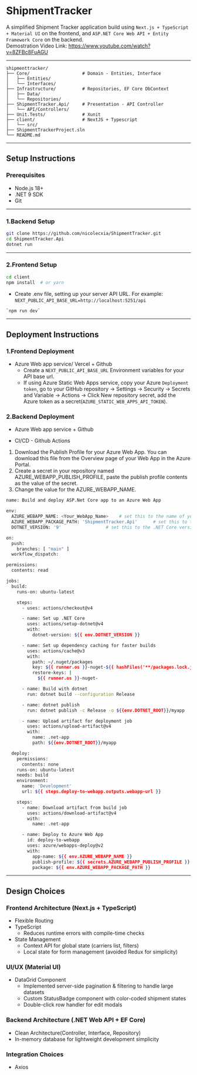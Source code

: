 # ShipmentTracker

A simplified Shipment Tracker application build using `Next.js + TypeScript + Material UI` on the frontend, and `ASP.NET Core Web API + Entity Framework Core` on the backend. <br>
Demostration Video Link: https://www.youtube.com/watch?v=8ZFBc8FuAGU

---

```text
shipmenttracker/
├── Core/                    # Domain - Entities, Interface
│   ├── Entities/
│   └── Interfaces/
├── Infrastructure/          # Repositories, EF Core DbContext
│   ├── Data/
│   └── Repositories/
├── ShipmentTracker.Api/     # Presentation - API Controller
│   └── API/Controllers/           
├── Unit.Tests/              # Xunit
├── client/                  # NextJS + Typescript
│   └── src/
├── ShipmentTrackerProject.sln
└── README.md
```
---

## Setup Instructions  
### Prerequisites  
- Node.js 18+
- .NET 9 SDK
- Git

---

### 1.Backend Setup  
```bash
git clone https://github.com/nicolecxia/ShipmentTracker.git
cd ShipmentTracker.Api
dotnet run    
```
---

### 2.Frontend Setup  
```bash
cd client
npm install  # or yarn
```
- Create .env file, setting up your server API URL. For example: <br>
  `NEXT_PUBLIC_API_BASE_URL=http://localhost:5251/api`
```bash
`npm run dev`
```
---
## Deployment Instructions  
### 1.Frontend Deployment 
- Azure Web app service/ Vercel + Github
  - Create a `NEXT_PUBLIC_API_BASE_URL` Environment variables for your API base url.
  - If using Azure Static Web Apps service, copy your Azure `Deployment token`, go to your GitHub repository → Settings → Security → Secrets and Variable → Actions → Click New repository secret, add the Azure token as a secret(`AZURE_STATIC_WEB_APPS_API_TOKEN`).

### 2.Backend Deployment
- Azure Web app service + Github

- CI/CD - Github  Actions
1. Download the Publish Profile for your Azure Web App. You can download this file from the Overview page of your Web App in the Azure Portal.
2. Create a secret in your repository named AZURE_WEBAPP_PUBLISH_PROFILE, paste the publish profile contents as the value of the secret.
3. Change the value for the AZURE_WEBAPP_NAME.
```bash
name: Build and deploy ASP.Net Core app to an Azure Web App

env:
  AZURE_WEBAPP_NAME: <Your_WebApp_Name>    # set this to the name of your Azure Web App
  AZURE_WEBAPP_PACKAGE_PATH: 'ShipmentTracker.Api'      # set this to the path to your web app project, defaults to the repository root
  DOTNET_VERSION: '9'                 # set this to the .NET Core version to use

on:
  push:
    branches: [ "main" ]
  workflow_dispatch:

permissions:
  contents: read

jobs:
  build:
    runs-on: ubuntu-latest

    steps:
      - uses: actions/checkout@v4

      - name: Set up .NET Core
        uses: actions/setup-dotnet@v4
        with:
          dotnet-version: ${{ env.DOTNET_VERSION }}

      - name: Set up dependency caching for faster builds
        uses: actions/cache@v3
        with:
          path: ~/.nuget/packages
          key: ${{ runner.os }}-nuget-${{ hashFiles('**/packages.lock.json') }}
          restore-keys: |
            ${{ runner.os }}-nuget-

      - name: Build with dotnet
        run: dotnet build --configuration Release

      - name: dotnet publish
        run: dotnet publish -c Release -o ${{env.DOTNET_ROOT}}/myapp

      - name: Upload artifact for deployment job
        uses: actions/upload-artifact@v4
        with:
          name: .net-app
          path: ${{env.DOTNET_ROOT}}/myapp

  deploy:
    permissions:
      contents: none
    runs-on: ubuntu-latest
    needs: build
    environment:
      name: 'Development'
      url: ${{ steps.deploy-to-webapp.outputs.webapp-url }}

    steps:
      - name: Download artifact from build job
        uses: actions/download-artifact@v4
        with:
          name: .net-app

      - name: Deploy to Azure Web App
        id: deploy-to-webapp
        uses: azure/webapps-deploy@v2
        with:
          app-name: ${{ env.AZURE_WEBAPP_NAME }}
          publish-profile: ${{ secrets.AZURE_WEBAPP_PUBLISH_PROFILE }}
          package: ${{ env.AZURE_WEBAPP_PACKAGE_PATH }}
```
---

## Design Choices  
### Frontend Architecture (Next.js + TypeScript)  
- Flexible Routing  
- TypeScript  
  - Reduces runtime errors with compile-time checks  
- State Management<br>
  - Context API for global state (carriers list, filters)<br>
  - Local state for form management (avoided Redux for simplicity)

### UI/UX (Material UI)
- DataGrid Component<br>
  - Implemented server-side pagination & filtering to handle large datasets<br>
  - Custom StatusBadge component with color-coded shipment states<br>
  - Double-click row handler for edit modals <br>

### Backend Architecture (.NET Web API  + EF Core)
- Clean Architecture(Controller, Interface, Repository)
- In-memory database for lightweight development simplicity

### Integration Choices
- Axios






  
